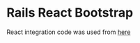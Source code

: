 # Rails React Bootstrap
React integration code was used from [here](https://reactjsnews.com/setting-up-rails-for-react-and-jest/)
